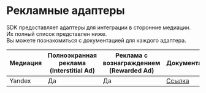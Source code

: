 # Рекламные адаптеры

SDK предоставляет адаптеры для интеграции в сторонние медиации.  
Их полный список представлен ниже.   
Вы можете познакомиться с документацией для каждого адаптера.

| Медиация | Полноэкранная реклама (Interstitial Ad) | Реклама с вознаграждением (Rewarded Ad) | Документация |
|----------|-----------------------------------------|-----------------------------------------|--------------|
| Yandex   |                    Да                   |                    Да                   |       [Ссылка](https://github.com/YabbiSDKTeam/additional-documentation/blob/master/adapters/YANDEX_ADAPTER.md) |

